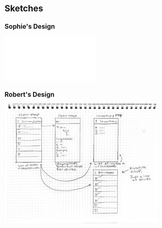 # Sketches

## Sophie's Design

![Sophie's Sketch](imgs/MVP_TCC_9%202023.pdf)

## Robert's Design

![Robert's Sketch](imgs/mvpdesign.jpg)